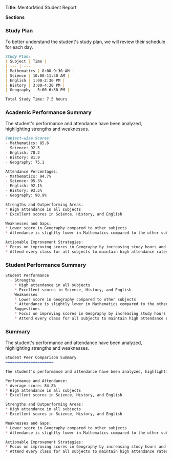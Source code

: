 **Title**: MentorMind Student Report

**Sections**

### Study Plan
To better understand the student's study plan, we will review their schedule for each day.

```markdown
Study Plan:
| Subject | Time |
| --- | --- |
| Mathematics | 8:00-9:30 AM |
| Science | 10:00-11:30 AM |
| English | 1:00-2:30 PM |
| History | 3:00-4:30 PM |
| Geography | 5:00-6:30 PM |

Total Study Time: 7.5 hours
```

### Academic Performance Summary

The student's performance and attendance have been analyzed, highlighting strengths and weaknesses.

```markdown
Subject-wise Scores:
- Mathematics: 85.6
- Science: 92.5
- English: 78.2
- History: 81.9
- Geography: 75.1

Attendance Percentages:
- Mathematics: 94.7%
- Science: 95.3%
- English: 92.1%
- History: 93.5%
- Geography: 90.9%

Strengths and Outperforming Areas:
* High attendance in all subjects
* Excellent scores in Science, History, and English

Weaknesses and Gaps:
* Lower score in Geography compared to other subjects
* Attendance is slightly lower in Mathematics compared to the other subjects

Actionable Improvement Strategies:
* Focus on improving scores in Geography by increasing study hours and seeking help from teachers.
* Attend every class for all subjects to maintain high attendance rates.
```

### Student Performance Summary

```markdown
Student Performance
  - Strengths
    * High attendance in all subjects
    * Excellent scores in Science, History, and English
  - Weaknesses
    * Lower score in Geography compared to other subjects
    * Attendance is slightly lower in Mathematics compared to the other subjects
  - Suggestions
    * Focus on improving scores in Geography by increasing study hours and seeking help from teachers.
    * Attend every class for all subjects to maintain high attendance rates.
```

### Summary

The student's performance and attendance have been analyzed, highlighting strengths and weaknesses.

```markdown
Student Peer Comparison Summary
=====================

The student's performance and attendance have been analyzed, highlighting strengths and weaknesses.

Performance and Attendance:
* Average score: 84.8%
* High attendance in all subjects
* Excellent scores in Science, History, and English

Strengths and Outperforming Areas:
* High attendance in all subjects
* Excellent scores in Science, History, and English

Weaknesses and Gaps:
* Lower score in Geography compared to other subjects
* Attendance is slightly lower in Mathematics compared to the other subjects

Actionable Improvement Strategies:
* Focus on improving scores in Geography by increasing study hours and seeking help from teachers.
* Attend every class for all subjects to maintain high attendance rates.
```